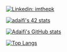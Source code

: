 
[![Linkedin: imthepk](https://img.shields.io/badge/-Adaifi-blue?style=flat-square&logo=Linkedin&logoColor=white&link=https://www.linkedin.com/in/abderrahmane-daifi-2170721b8/)](https://www.linkedin.com/in/abderrahmane-daifi-2170721b8/)

[![adaifi's 42 stats](https://badge.mediaplus.ma/darkblue/adaifi)](https://github.com/oakoudad/badge42)


[![Adaifi's GitHub stats](https://github-readme-stats.vercel.app/api?username=DAIFI-A&theme=dark&show_icons=true)](https://github.com/DAIFI-A/github-readme-stats)

[![Top Langs](https://github-readme-stats.vercel.app/api/top-langs/?username=DAIFI-A&layout=demo)](https://github.com/DAIFI-A/github-readme-stats)
